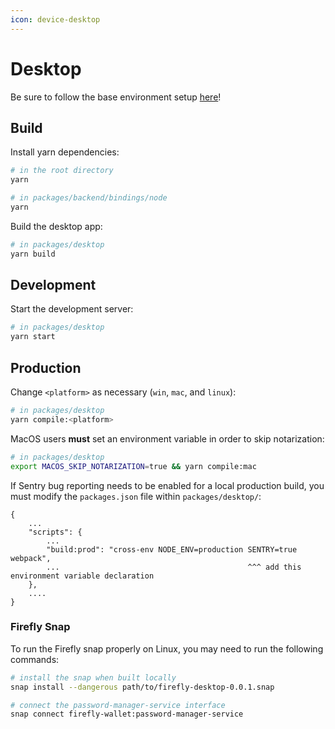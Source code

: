 ```yaml
---
icon: device-desktop
---
```


# Desktop
Be sure to follow the base environment setup [here](./index.md)!

## Build
Install yarn dependencies:
```bash
# in the root directory
yarn

# in packages/backend/bindings/node
yarn
```

Build the desktop app:
```bash
# in packages/desktop
yarn build
```

## Development
Start the development server:
```bash
# in packages/desktop
yarn start
```

## Production 
Change `<platform>` as necessary (`win`, `mac`, and `linux`):
```bash
# in packages/desktop
yarn compile:<platform>
```

MacOS users __must__ set an environment variable in order to skip notarization:
```bash
# in packages/desktop
export MACOS_SKIP_NOTARIZATION=true && yarn compile:mac
```

If Sentry bug reporting needs to be enabled for a local production build, you must modify the `packages.json` file within `packages/desktop/`:
```
{
    ...
    "scripts": {
        ...
        "build:prod": "cross-env NODE_ENV=production SENTRY=true webpack",
        ...                                          ^^^ add this environment variable declaration
    },
    ....
}
```

### Firefly Snap
To run the Firefly snap properly on Linux, you may need to run the following commands:
```bash
# install the snap when built locally
snap install --dangerous path/to/firefly-desktop-0.0.1.snap

# connect the password-manager-service interface
snap connect firefly-wallet:password-manager-service
```

